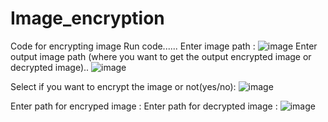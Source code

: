 # Image_encryption
Code for encrypting image
Run code......
Enter image path :
![image](https://github.com/Divyansh-bot/Image_encryption/assets/76622366/2760340a-badc-46cc-8d72-2bab81d99e11)
Enter output image path (where you want to get the output encrypted image or decrypted image)..
![image](https://github.com/Divyansh-bot/Image_encryption/assets/76622366/ed1dc448-3785-4598-b4ef-508cf8b6ad5a)

Select if you want to encrypt the image or not(yes/no):
![image](https://github.com/Divyansh-bot/Image_encryption/assets/76622366/a26f956d-053b-4a48-9fd6-6f8ccf2db8cd)

Enter path for encryped image :
Enter path for decrypted image :
![image](https://github.com/Divyansh-bot/Image_encryption/assets/76622366/90432c9a-f82e-4ba1-868b-13e38d0cc52a)
